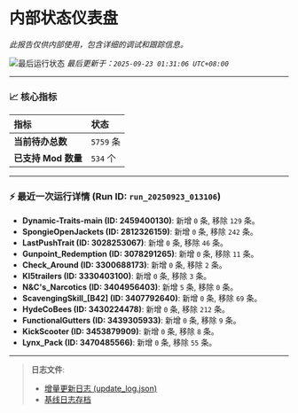 # 内部状态仪表盘

*此报告仅供内部使用，包含详细的调试和跟踪信息。*

![最后运行状态](https://img.shields.io/badge/Last%20Run-Success-green)
*最后更新于：`2025-09-23 01:31:06 UTC+08:00`*

---

### 📈 **核心指标**

| 指标 | 状态 |
| :--- | :--- |
| **当前待办总数** | ``5759`` 条 |
| **已支持 Mod 数量** | ``534`` 个 |

---

### ⚡ **最近一次运行详情 (Run ID: ``run_20250923_013106``)**

*   **Dynamic-Traits-main (ID: 2459400130)**: 新增 `0` 条, 移除 `129` 条。
*   **SpongieOpenJackets (ID: 2812326159)**: 新增 `0` 条, 移除 `242` 条。
*   **LastPushTrait (ID: 3028253067)**: 新增 `0` 条, 移除 `46` 条。
*   **Gunpoint_Redemption (ID: 3078291265)**: 新增 `0` 条, 移除 `11` 条。
*   **Check_Around (ID: 3300688173)**: 新增 `0` 条, 移除 `2` 条。
*   **KI5trailers (ID: 3330403100)**: 新增 `0` 条, 移除 `3` 条。
*   **N&C's_Narcotics (ID: 3404956403)**: 新增 `5` 条, 移除 `0` 条。
*   **ScavengingSkill_[B42] (ID: 3407792640)**: 新增 `0` 条, 移除 `69` 条。
*   **HydeCoBees (ID: 3430224478)**: 新增 `0` 条, 移除 `212` 条。
*   **FunctionalGutters (ID: 3439305933)**: 新增 `0` 条, 移除 `9` 条。
*   **KickScooter (ID: 3453879909)**: 新增 `0` 条, 移除 `8` 条。
*   **Lynx_Pack (ID: 3470485566)**: 新增 `0` 条, 移除 `55` 条。

---

> **日志文件**:
> *   [增量更新日志 (update_log.json)](../data/logs/update_log.json)
> *   [基线日志存档](../data/logs/archive/)
